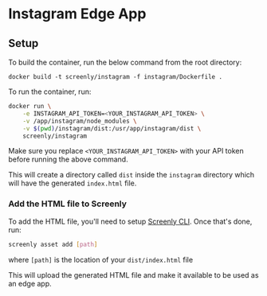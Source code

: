 # Instagram Edge App

## Setup

To build the container, run the below command from the root directory:

`docker build -t screenly/instagram -f instagram/Dockerfile .`

To run the container, run:
```sh
docker run \
	-e INSTAGRAM_API_TOKEN=<YOUR_INSTAGRAM_API_TOKEN> \
	-v /app/instagram/node_modules \
	-v $(pwd)/instagram/dist:/usr/app/instagram/dist \
	screenly/instagram
```

Make sure you replace `<YOUR_INSTAGRAM_API_TOKEN>` with your API token before running the above command.

This will create a directory called `dist` inside the `instagram` directory which will have the generated `index.html` file.

### Add the HTML file to Screenly

To add the HTML file, you'll need to setup [Screenly CLI](https://github.com/Screenly/cli).
Once that's done, run:

```sh
screenly asset add [path]
```

where `[path]` is the location of your `dist/index.html` file

This will upload the generated HTML file and make it available to be used as an edge app.
